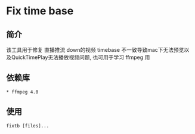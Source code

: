 Fix time base
===========

## 简介
该工具用于修复 直播推流 down的视频 timebase 不一致导致mac下无法预览以及QuickTimePlay无法播放视频问题, 也可用于学习 ffmpeg 用

## 依赖库
	* ffmpeg 4.0

## 使用
	fixtb [files]...
